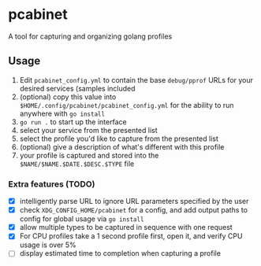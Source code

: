 # pcabinet
A tool for capturing and organizing golang profiles

## Usage
1. Edit `pcabinet_config.yml` to contain the base `debug/pprof` URLs for your desired services (samples included
2. (optional) copy this value into `$HOME/.config/pcabinet/pcabinet_config.yml` for the ability to run anywhere with `go install`
2. `go run .` to start up the interface
3. select your service from the presented list
4. select the profile you'd like to capture from the presented list
5. (optional) give a description of what's different with this profile
6. your profile is captured and stored into the `$NAME/$NAME.$DATE.$DESC.$TYPE` file

### Extra features (TODO)
 - [X] intelligently parse URL to ignore URL parameters specified by the user
 - [X] check `XDG_CONFIG_HOME/pcabinet` for a config, and add output paths to config for global usage via `go install`
 - [X] allow multiple types to be captured in sequence with one request
 - [X] For CPU profiles take a 1 second profile first, open it, and verify CPU usage is over 5%
 - [ ] display estimated time to completion when capturing a profile
